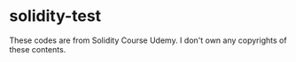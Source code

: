 # solidity-test

These codes are from Solidity Course Udemy.
I don't own any copyrights of these contents.